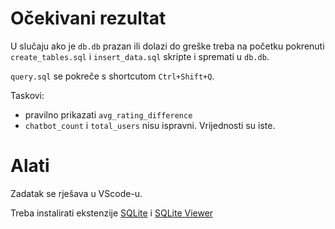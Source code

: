 # Očekivani rezultat

U slučaju ako je `db.db` prazan ili dolazi do greške treba na početku pokrenuti `create_tables.sql` i `insert_data.sql` skripte i spremati u `db.db`.

`query.sql` se pokreče s shortcutom `Ctrl+Shift+Q`.

Taskovi:

- pravilno prikazati `avg_rating_difference`
- `chatbot_count` i `total_users` nisu ispravni. Vrijednosti su iste.

# Alati

Zadatak se rješava u VScode-u.

Treba instalirati ekstenzije [SQLite](https://marketplace.visualstudio.com/items?itemName=alexcvzz.vscode-sqlite) i [SQLite Viewer](https://marketplace.visualstudio.com/items?itemName=qwtel.sqlite-viewer)

